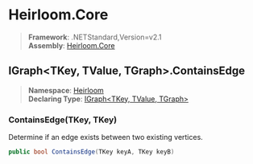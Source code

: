 # Heirloom.Core

> **Framework**: .NETStandard,Version=v2.1  
> **Assembly**: [Heirloom.Core][0]  

## IGraph\<TKey, TValue, TGraph>.ContainsEdge

> **Namespace**: [Heirloom][0]  
> **Declaring Type**: [IGraph\<TKey, TValue, TGraph>][1]  

### ContainsEdge(TKey, TKey)

Determine if an edge exists between two existing vertices.

```cs
public bool ContainsEdge(TKey keyA, TKey keyB)
```

[0]: ../../../Heirloom.Core.md
[1]: ../IGraph[TKey,TValue,TGraph].md
